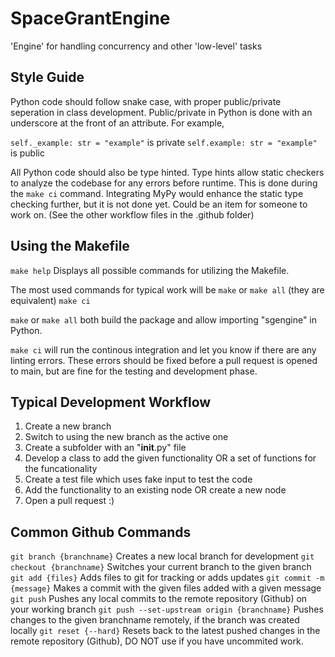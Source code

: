 # SpaceGrantEngine
'Engine' for handling concurrency and other 'low-level' tasks 

## Style Guide
Python code should follow snake case, with proper public/private seperation in class development.
Public/private in Python is done with an underscore at the front of an attribute. For example,

`self._example: str = "example"` is private
`self.example: str = "example"` is public

All Python code should also be type hinted. Type hints allow static checkers to analyze the 
codebase for any errors before runtime. This is done during the `make ci` command. Integrating
MyPy would enhance the static type checking further, but it is not done yet. Could be an item 
for someone to work on. (See the other workflow files in the .github folder)

## Using the Makefile
`make help`
Displays all possible commands for utilizing the Makefile.

The most used commands for typical work will be 
`make` or `make all` (they are equivalent)
`make ci`

`make` or `make all` both build the package and allow importing "sgengine" in Python.

`make ci` will run the continous integration and let you know if there are any linting errors.
These errors should be fixed before a pull request is opened to main, but are fine for the 
testing and development phase.

## Typical Development Workflow
1. Create a new branch
2. Switch to using the new branch as the active one
3. Create a subfolder with an "__init__.py" file 
4. Develop a class to add the given functionality OR a set of functions for the funcationality
5. Create a test file which uses fake input to test the code
6. Add the functionality to an existing node OR create a new node
7. Open a pull request :)

## Common Github Commands
`git branch {branchname}` Creates a new local branch for development
`git checkout {branchname}` Switches your current branch to the given branch
`git add {files}` Adds files to git for tracking or adds updates
`git commit -m {message}` Makes a commit with the given files added with a given message
`git push` Pushes any local commits to the remote repository (Github) on your working branch
`git push --set-upstream origin {branchname}` Pushes changes to the given branchname remotely, if the branch was created locally
`git reset {--hard}` Resets back to the latest pushed changes in the remote repository (Github), DO NOT use if you have uncommited work.
